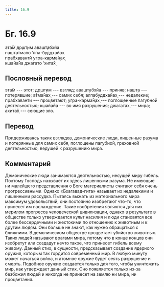 ```yaml
---
title: 16.9
---
```


# Бг. 16.9
эта̄м̇ др̣шт̣им авашт̣абхйа<br/>
нашт̣а̄тма̄но ’лпа-буддхайах̣<br/>
прабхавантй угра-карма̄н̣ах̣<br/>
кшайа̄йа джагато ’хита̄х̣
## Пословный перевод

эта̄м --- этот; др̣шт̣им --- взгляд; авашт̣абхйа --- приняв; нашт̣а ---
потерявшие; а̄тма̄нах̣ --- самих себя; алпабуддхайах̣ --- недалекие;
прабхаванти --- процветают; угра-карма̄н̣ах̣ --- поглощенные пагубной
деятельностью; кшайа̄йа --- во имя разрушения; джагатах̣ --- мира; ахита̄х̣
--- сеющие зло.

## Перевод

Придерживаясь таких взглядов, демонические люди, лишенные разума и
потерянные для самих себя, поглощены пагубной, греховной деятельностью,
ведущей к разрушению мира.

## Комментарий

Демонические люди занимаются деятельностью, несущей миру гибель. Поэтому
Господь называет их здесь лишенными разума. Не имеющие ни малейшего
представления о Боге материалисты считают себя очень прогрессивными.
Однако «Бхагавад-гита» называет их недалекими и лишенными рассудка.
Пытаясь выжать из материального мира максимум удовольствий, они
постоянно изобретают что-то, что принесет им наслаждение. Такие
изобретения являются для них мерилом прогресса человеческой цивилизации,
однако в результате в обществе только утверждается культ насилия и люди
становятся все более бессердечными и жестокими по отношению к животным и
к другим людям. Они больше не знают, как нужно обращаться с ближними. В
демоническом обществе процветает убийство животных. Таких людей называют
врагами мира, потому что в конце концов они изобретут или создадут нечто
такое, что принесет гибель всему живому. Данный стих, в сущности,
предсказывает создание ядерного оружия, которым так гордится современный
мир. В любую минуту может начаться война, и атомное оружие будет сеять
разрушение и смерть. Подобное оружие создается только для того, чтобы
уничтожить мир, как утверждает данный стих. Оно появляется только из-за
безбожия людей и никогда не принесет на землю ни мира, ни процветания.
